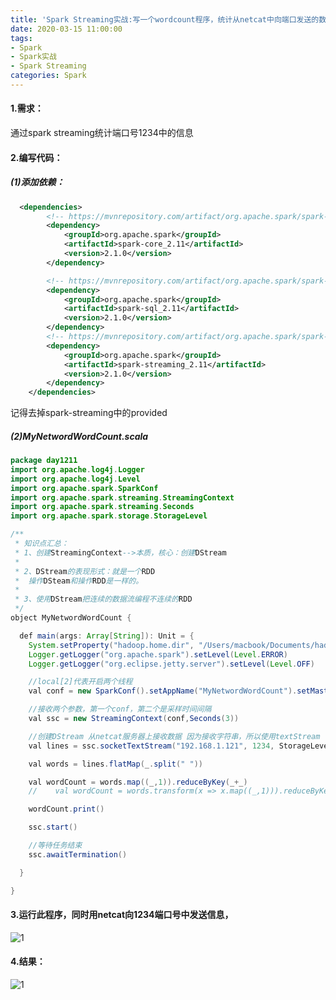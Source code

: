 ```yaml
---
title: 'Spark Streaming实战:写一个wordcount程序，统计从netcat中向端口发送的数据'
date: 2020-03-15 11:00:00
tags: 
- Spark
- Spark实战
- Spark Streaming
categories: Spark
---
```


#### 1.需求：
通过spark streaming统计端口号1234中的信息

#### 2.编写代码：
##### (1)添加依赖：
```xml
  <dependencies>
        <!-- https://mvnrepository.com/artifact/org.apache.spark/spark-core -->
        <dependency>
            <groupId>org.apache.spark</groupId>
            <artifactId>spark-core_2.11</artifactId>
            <version>2.1.0</version>
        </dependency>

        <!-- https://mvnrepository.com/artifact/org.apache.spark/spark-sql -->
        <dependency>
            <groupId>org.apache.spark</groupId>
            <artifactId>spark-sql_2.11</artifactId>
            <version>2.1.0</version>
        </dependency>
        <!-- https://mvnrepository.com/artifact/org.apache.spark/spark-streaming -->
        <dependency>
            <groupId>org.apache.spark</groupId>
            <artifactId>spark-streaming_2.11</artifactId>
            <version>2.1.0</version>
        </dependency>
    </dependencies>
```
记得去掉spark-streaming中的<scope>provided</scope>

##### (2)MyNetwordWordCount.scala

```java
package day1211
import org.apache.log4j.Logger
import org.apache.log4j.Level
import org.apache.spark.SparkConf
import org.apache.spark.streaming.StreamingContext
import org.apache.spark.streaming.Seconds
import org.apache.spark.storage.StorageLevel

/**
 * 知识点汇总：
 * 1、创建StreamingContext-->本质，核心：创建DStream
 *
 * 2、DStream的表现形式：就是一个RDD
 * 	操作DSteam和操作RDD是一样的。
 *
 * 3、使用DStream把连续的数据流编程不连续的RDD
 */
object MyNetwordWordCount {

  def main(args: Array[String]): Unit = {
    System.setProperty("hadoop.home.dir", "/Users/macbook/Documents/hadoop/hadoop-2.8.4")
    Logger.getLogger("org.apache.spark").setLevel(Level.ERROR)
    Logger.getLogger("org.eclipse.jetty.server").setLevel(Level.OFF)

    //local[2]代表开启两个线程
    val conf = new SparkConf().setAppName("MyNetwordWordCount").setMaster("local[2]")

    //接收两个参数，第一个conf，第二个是采样时间间隔
    val ssc = new StreamingContext(conf,Seconds(3))

    //创建DStream 从netcat服务器上接收数据 因为接收字符串，所以使用textStream
    val lines = ssc.socketTextStream("192.168.1.121", 1234, StorageLevel.MEMORY_ONLY)

    val words = lines.flatMap(_.split(" "))

    val wordCount = words.map((_,1)).reduceByKey(_+_)
    //    val wordCount = words.transform(x => x.map((_,1))).reduceByKey(_+_)

    wordCount.print()

    ssc.start()

    //等待任务结束
    ssc.awaitTermination()

  }

}
```

#### 3.运行此程序，同时用netcat向1234端口号中发送信息，
![1](https://imgconvert.csdnimg.cn/aHR0cHM6Ly91cGxvYWQtaW1hZ2VzLmppYW5zaHUuaW8vdXBsb2FkX2ltYWdlcy80MzkxNDA3LWIxM2Q3NTIzMjBkNzk0YWIucG5n?x-oss-process=image/format,png)
#### 4.结果：
![1](https://imgconvert.csdnimg.cn/aHR0cHM6Ly91cGxvYWQtaW1hZ2VzLmppYW5zaHUuaW8vdXBsb2FkX2ltYWdlcy80MzkxNDA3LTE2OWFkYWI4MzM4ODc2ZDcucG5n?x-oss-process=image/format,png)